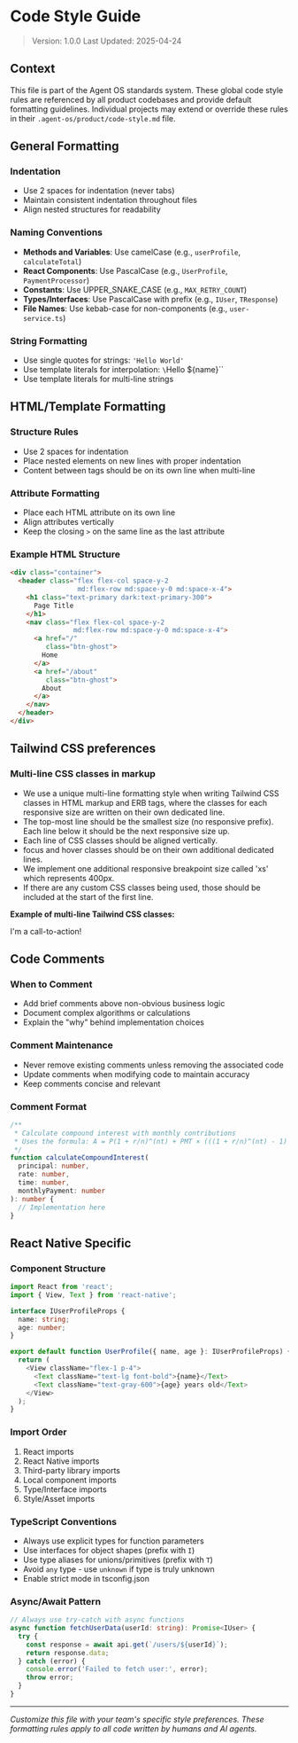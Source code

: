 # Code Style Guide

> Version: 1.0.0
> Last Updated: 2025-04-24

## Context

This file is part of the Agent OS standards system. These global code style rules are referenced by all product codebases and provide default formatting guidelines. Individual projects may extend or override these rules in their `.agent-os/product/code-style.md` file.

## General Formatting

### Indentation
- Use 2 spaces for indentation (never tabs)
- Maintain consistent indentation throughout files
- Align nested structures for readability

### Naming Conventions
- **Methods and Variables**: Use camelCase (e.g., `userProfile`, `calculateTotal`)
- **React Components**: Use PascalCase (e.g., `UserProfile`, `PaymentProcessor`)
- **Constants**: Use UPPER_SNAKE_CASE (e.g., `MAX_RETRY_COUNT`)
- **Types/Interfaces**: Use PascalCase with prefix (e.g., `IUser`, `TResponse`)
- **File Names**: Use kebab-case for non-components (e.g., `user-service.ts`)

### String Formatting
- Use single quotes for strings: `'Hello World'`
- Use template literals for interpolation: `\`Hello ${name}\``
- Use template literals for multi-line strings

## HTML/Template Formatting

### Structure Rules
- Use 2 spaces for indentation
- Place nested elements on new lines with proper indentation
- Content between tags should be on its own line when multi-line

### Attribute Formatting
- Place each HTML attribute on its own line
- Align attributes vertically
- Keep the closing `>` on the same line as the last attribute

### Example HTML Structure

```html
<div class="container">
  <header class="flex flex-col space-y-2
                 md:flex-row md:space-y-0 md:space-x-4">
    <h1 class="text-primary dark:text-primary-300">
      Page Title
    </h1>
    <nav class="flex flex-col space-y-2
                md:flex-row md:space-y-0 md:space-x-4">
      <a href="/"
         class="btn-ghost">
        Home
      </a>
      <a href="/about"
         class="btn-ghost">
        About
      </a>
    </nav>
  </header>
</div>
```

## Tailwind CSS preferences

### Multi-line CSS classes in markup

- We use a unique multi-line formatting style when writing Tailwind CSS classes in HTML markup and ERB tags, where the classes for each responsive size are written on their own dedicated line.
- The top-most line should be the smallest size (no responsive prefix). Each line below it should be the next responsive size up.
- Each line of CSS classes should be aligned vertically.
- focus and hover classes should be on their own additional dedicated lines.
- We implement one additional responsive breakpoint size called 'xs' which represents 400px.
- If there are any custom CSS classes being used, those should be included at the start of the first line.

**Example of multi-line Tailwind CSS classes:**

<div class="custom-cta bg-gray-50 dark:bg-gray-900 p-4 rounded cursor-pointer w-full
            hover:bg-gray-100 dark:hover:bg-gray-800
            xs:p-6
            sm:p-8 sm:font-medium
            md:p-10 md:text-lg
            lg:p-12 lg:text-xl lg:font-semibold lg:2-3/5
            xl:p-14 xl:text-2xl
            2xl:p-16 2xl:text-3xl 2xl:font-bold 2xl:w-3/4">
  I'm a call-to-action!
</div>

## Code Comments

### When to Comment
- Add brief comments above non-obvious business logic
- Document complex algorithms or calculations
- Explain the "why" behind implementation choices

### Comment Maintenance
- Never remove existing comments unless removing the associated code
- Update comments when modifying code to maintain accuracy
- Keep comments concise and relevant

### Comment Format
```typescript
/**
 * Calculate compound interest with monthly contributions
 * Uses the formula: A = P(1 + r/n)^(nt) + PMT × (((1 + r/n)^(nt) - 1) / (r/n))
 */
function calculateCompoundInterest(
  principal: number,
  rate: number,
  time: number,
  monthlyPayment: number
): number {
  // Implementation here
}
```

## React Native Specific

### Component Structure
```typescript
import React from 'react';
import { View, Text } from 'react-native';

interface IUserProfileProps {
  name: string;
  age: number;
}

export default function UserProfile({ name, age }: IUserProfileProps) {
  return (
    <View className="flex-1 p-4">
      <Text className="text-lg font-bold">{name}</Text>
      <Text className="text-gray-600">{age} years old</Text>
    </View>
  );
}
```

### Import Order
1. React imports
2. React Native imports
3. Third-party library imports
4. Local component imports
5. Type/Interface imports
6. Style/Asset imports

### TypeScript Conventions
- Always use explicit types for function parameters
- Use interfaces for object shapes (prefix with `I`)
- Use type aliases for unions/primitives (prefix with `T`)
- Avoid `any` type - use `unknown` if type is truly unknown
- Enable strict mode in tsconfig.json

### Async/Await Pattern
```typescript
// Always use try-catch with async functions
async function fetchUserData(userId: string): Promise<IUser> {
  try {
    const response = await api.get(`/users/${userId}`);
    return response.data;
  } catch (error) {
    console.error('Failed to fetch user:', error);
    throw error;
  }
}
```

---

*Customize this file with your team's specific style preferences. These formatting rules apply to all code written by humans and AI agents.*
